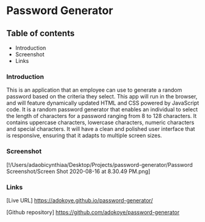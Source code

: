 # Password Generator
## Table of contents
* Introduction
* Screenshot
* Links

### Introduction
This is an application that an employee can use to generate a random password based on the criteria they select. This app will run in the browser, and will feature dynamically updated HTML and CSS powered by JavaScript code. It is a random password generator that enables an individual to select the length of characters for a password ranging from 8 to 128 characters. It contains uppercase characters, lowercase characters, numeric characters and special characters. It will have a clean and polished user interface that is responsive, ensuring that it adapts to multiple screen sizes. 

### Screenshot
[!/Users/adaobicynthiaa/Desktop/Projects/password-generator/Password Screenshot/Screen Shot 2020-08-16 at 8.30.49 PM.png]

### Links
[Live URL] https://adokoye.github.io/password-generator/

[Github repository] https://github.com/adokoye/password-generator

